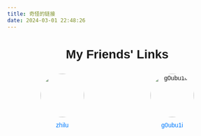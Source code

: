 ```yaml
---
title: 奇怪的链接
date: 2024-03-01 22:48:26
---
```

<!DOCTYPE html>
<html lang="en">
<head>
    <meta charset="UTF-8">
    <meta name="viewport" content="width=device-width, initial-scale=1.0">
    <title>My Friends' Links</title>
    <style>
        body {
            font-family: Arial, sans-serif;
            margin: 0;
            padding: 20px;
        }
        h1 {
            text-align: center;
        }
        .friends-container {
            display: flex;
            flex-wrap: wrap;
            justify-content: space-around;
        }
        .friend {
            margin: 10px;
            text-align: center;
            max-width: 200px;
        }
        .friend img {
            width: 100px;
            height: 100px;
            border-radius: 50%;
            margin-bottom: 10px;
        }
        .friend a {
            color: #007bff;
            text-decoration: none;
            display: block;
        }
        .friend a:hover {
            text-decoration: underline;
        }
    </style>
</head>
<body>
    <h1>My Friends' Links</h1>
    <div class="friends-container">
        <div class="friend">
            <img src="https://cravatar.cn/avatar/13aa912754e6bb5e671f3e6654e4712d?s=120">
            <a href="https://blog.zhilu.cyou" target="_blank">zhilu</a>
        </div>
        <div class="friend">
            <img src="friend2.jpg" alt="g0ubu1li">
            <a href="https://blog.goubuli.online" target="_blank">g0ubu1i</a>
        </div>
        <!-- Add more friend links as needed -->
    </div>
</body>
</html>
